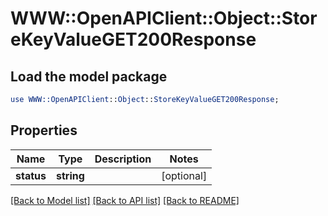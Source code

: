 # WWW::OpenAPIClient::Object::StoreKeyValueGET200Response

## Load the model package
```perl
use WWW::OpenAPIClient::Object::StoreKeyValueGET200Response;
```

## Properties
Name | Type | Description | Notes
------------ | ------------- | ------------- | -------------
**status** | **string** |  | [optional] 

[[Back to Model list]](../README.md#documentation-for-models) [[Back to API list]](../README.md#documentation-for-api-endpoints) [[Back to README]](../README.md)


